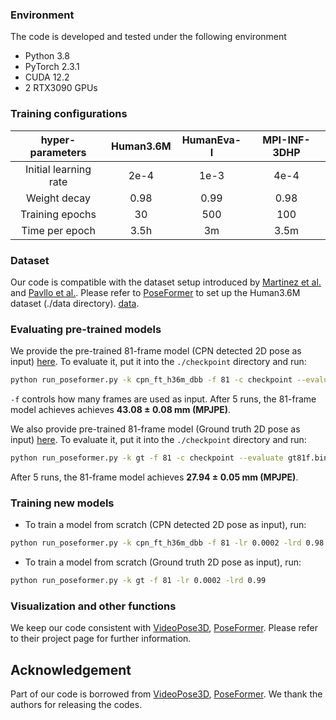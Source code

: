 ### Environment

The code is developed and tested under the following environment

* Python 3.8
* PyTorch 2.3.1
* CUDA 12.2
* 2 RTX3090 GPUs

### Training configurations

|hyper-parameters | Human3.6M | HumanEva-I | MPI-INF-3DHP |
|:----------:|:----------:|:----------:|:----------:|
|Initial learning rate | 2e-4 |  1e-3 |  4e-4 | 
| Weight decay | 0.98 | 0.99 | 0.98 |
|Training epochs | 30 |  500|  100|
|Time per epoch| 3.5h | 3m | 3.5m|


### Dataset

Our code is compatible with the dataset setup introduced by [Martinez et al.](https://github.com/una-dinosauria/3d-pose-baseline) and [Pavllo et al.](https://github.com/facebookresearch/VideoPose3D). Please refer to [PoseFormer](https://github.com/zczcwh/PoseFormer) to set up the Human3.6M dataset  (./data directory).  [data](https://pan.baidu.com/s/1uuQ9tJ_ZzUKKrrSvWexg7A?pwd=1234). 

### Evaluating pre-trained models

We provide the pre-trained 81-frame model (CPN detected 2D pose as input) [here](https://pan.baidu.com/s/1iQeJqX8gq0kHpnFKOijatQ?pwd=1234). To evaluate it, put it into the `./checkpoint` directory and run:

```bash
python run_poseformer.py -k cpn_ft_h36m_dbb -f 81 -c checkpoint --evaluate cpn81f.bin
```
`-f` controls how many frames are used as input. After 5 runs, the 81-frame model achieves achieves **43.08 $\pm$ 0.08 mm (MPJPE)**. 


We also provide pre-trained 81-frame model (Ground truth 2D pose as input) [here](https://pan.baidu.com/s/1iQeJqX8gq0kHpnFKOijatQ?pwd=1234). To evaluate it, put it into the `./checkpoint` directory and run:

```bash
python run_poseformer.py -k gt -f 81 -c checkpoint --evaluate gt81f.bin
```
After 5 runs, the 81-frame model achieves **27.94 $\pm$ 0.05 mm (MPJPE)**. 


### Training new models

* To train a model from scratch (CPN detected 2D pose as input), run:

```bash
python run_poseformer.py -k cpn_ft_h36m_dbb -f 81 -lr 0.0002 -lrd 0.98
```


* To train a model from scratch (Ground truth 2D pose as input), run:

```bash
python run_poseformer.py -k gt -f 81 -lr 0.0002 -lrd 0.99
```


### Visualization and other functions

We keep our code consistent with [VideoPose3D](https://github.com/facebookresearch/VideoPose3D), [PoseFormer](https://github.com/zczcwh/PoseFormer). Please refer to their project page for further information. 


## Acknowledgement

Part of our code is borrowed from [VideoPose3D](https://github.com/facebookresearch/VideoPose3D), [PoseFormer](https://github.com/zczcwh/PoseFormer). We thank the authors for releasing the codes.
